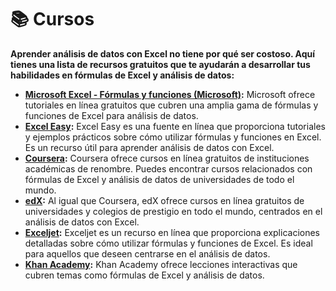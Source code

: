 # 📚 Cursos

**Aprender análisis de datos con Excel no tiene por qué ser costoso. Aquí tienes una lista de recursos gratuitos que te ayudarán a desarrollar tus habilidades en fórmulas de Excel y análisis de datos:**

* [**Microsoft Excel - Fórmulas y funciones (Microsoft)**](https://support.microsoft.com/es-es/excel)**:** Microsoft ofrece tutoriales en línea gratuitos que cubren una amplia gama de fórmulas y funciones de Excel para análisis de datos.
* [**Excel Easy**](https://www.excel-easy.com/)**:** Excel Easy es una fuente en línea que proporciona tutoriales y ejemplos prácticos sobre cómo utilizar fórmulas y funciones en Excel. Es un recurso útil para aprender análisis de datos con Excel.
* [**Coursera**](https://www.coursera.org/)**:** Coursera ofrece cursos en línea gratuitos de instituciones académicas de renombre. Puedes encontrar cursos relacionados con fórmulas de Excel y análisis de datos de universidades de todo el mundo.
* [**edX**](https://www.edx.org/)**:** Al igual que Coursera, edX ofrece cursos en línea gratuitos de universidades y colegios de prestigio en todo el mundo, centrados en el análisis de datos con Excel.
* [**Exceljet**](https://exceljet.net)**:** Exceljet es un recurso en línea que proporciona explicaciones detalladas sobre cómo utilizar fórmulas y funciones de Excel. Es ideal para aquellos que deseen centrarse en el análisis de datos.
* [**Khan Academy**](https://es.khanacademy.org/)**:** Khan Academy ofrece lecciones interactivas que cubren temas como fórmulas de Excel y análisis de datos.
